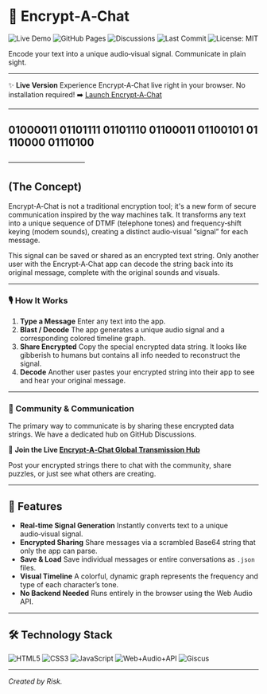 # 📡 Encrypt‑A‑Chat

![Live Demo](https://img.shields.io/badge/Live-Demo-brightgreen?style=for-the-badge)
![GitHub Pages](https://img.shields.io/github/pages/build-status/gamedev44/EAC?label=Pages\&style=for-the-badge\&logo=github)
![Discussions](https://img.shields.io/github/discussions/gamedev44/EAC?label=Community\&style=for-the-badge\&logo=github)
![Last Commit](https://img.shields.io/github/last-commit/gamedev44/EAC?style=for-the-badge)
![License: MIT](https://img.shields.io/github/license/gamedev44/EAC?style=for-the-badge)

Encode your text into a unique audio‑visual signal. Communicate in plain sight.

---

✨ **Live Version**
Experience Encrypt‑A‑Chat live right in your browser. No installation required!
➡️ [Launch Encrypt‑A‑Chat](https://gamedev44.github.io/EAC/)

---

## 01000011 01101111 01101110 01100011 01100101 01110000 01110100

———————————

## (The Concept)

Encrypt‑A‑Chat is not a traditional encryption tool; it's a new form of secure communication inspired by the way machines talk. It transforms any text into a unique sequence of DTMF (telephone tones) and frequency‑shift keying (modem sounds), creating a distinct audio‑visual “signal” for each message.

This signal can be saved or shared as an encrypted text string. Only another user with the Encrypt‑A‑Chat app can decode the string back into its original message, complete with the original sounds and visuals.

---

### 🎙️ How It Works

1. **Type a Message**
   Enter any text into the app.
2. **Blast / Decode**
   The app generates a unique audio signal and a corresponding colored timeline graph.
3. **Share Encrypted**
   Copy the special encrypted data string. It looks like gibberish to humans but contains all info needed to reconstruct the signal.
4. **Decode**
   Another user pastes your encrypted string into their app to see and hear your original message.

---

### 💬 Community & Communication

The primary way to communicate is by sharing these encrypted data strings. We have a dedicated hub on GitHub Discussions.

🚀 **Join the Live [Encrypt‑A‑Chat Global Transmission Hub](https://gamedev44.github.io/EAC/)**

Post your encrypted strings there to chat with the community, share puzzles, or just see what others are creating.

---

## 🚀 Features

* **Real‑time Signal Generation**
  Instantly converts text to a unique audio‑visual signal.
* **Encrypted Sharing**
  Share messages via a scrambled Base64 string that only the app can parse.
* **Save & Load**
  Save individual messages or entire conversations as `.json` files.
* **Visual Timeline**
  A colorful, dynamic graph represents the frequency and type of each character’s tone.
* **No Backend Needed**
  Runs entirely in the browser using the Web Audio API.

---

## 🛠️ Technology Stack

![HTML5](https://img.shields.io/badge/HTML5-e34f26?style=for-the-badge\&logo=html5\&logoColor=white)
![CSS3](https://img.shields.io/badge/CSS3-1572B6?style=for-the-badge\&logo=css3\&logoColor=white)
![JavaScript](https://img.shields.io/badge/JavaScript-F7DF1E?style=for-the-badge\&logo=javascript\&logoColor=black)
![Web+Audio+API](https://img.shields.io/badge/Web_Audio_API-0057A3?style=for-the-badge\&logo=webaudio)
![Giscus](https://img.shields.io/badge/Giscus-GitHub_Discussions-6e5494?style=for-the-badge\&logo=github)

---

*Created by Risk.*
